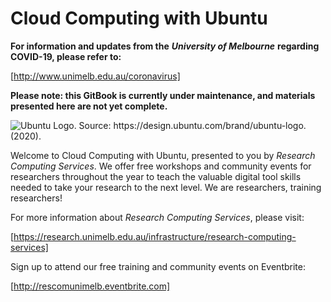 # Cloud Computing with Ubuntu

**For information and updates from the** _**University of Melbourne**_ **regarding COVID-19, please refer to:**

[http://www.unimelb.edu.au/coronavirus]

**Please note: this GitBook is currently under maintenance, and materials presented here are not yet complete.**

![Ubuntu Logo. Source: https://design.ubuntu.com/brand/ubuntu-logo. \(2020\).](.gitbook/assets/ubuntu-logo14.png)

Welcome to Cloud Computing with Ubuntu, presented to you by _Research Computing Services_. We offer free workshops and community events for researchers throughout the year to teach the valuable digital tool skills needed to take your research to the next level. We are researchers, training researchers!

For more information about _Research Computing Services_, please visit:

[https://research.unimelb.edu.au/infrastructure/research-computing-services]

Sign up to attend our free training and community events on Eventbrite:

[http://rescomunimelb.eventbrite.com]

